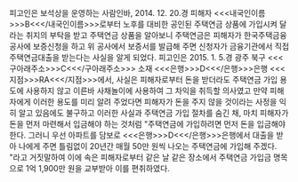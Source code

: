 피고인은 보석상을 운영하는 사람인바, 2014. 12. 20.경 피해자 <<<내국인이름>>>B<<</내국인이름>>>로부터 노후를 대비한 공인된 주택연금 상품에 가입시켜 달라는 취지의 부탁을 받고 주택연금 상품을 알아보니 주택연금은 피해자가 한국주택금융공사에 보증신청을 하고 위 공사에서 보증서를 발급해 주면 신청자가 금융기관에서 직접 주택연금대출을 받는다는 사실을 알게 되었다.
피고인은 2015. 1. 5.경 광주 북구 <<<구아래주소>>>C<<</구아래주소>>> 소재 <<<은행>>>D<<</은행>>>은행 <<<지점>>>RA<<</지점>>>에서, 사실은 피해자로부터 돈을 받더라도 주택연금 가입 용도에 사용하지 않고 이른바 사채놀이에 사용하여 그 차익을 취득할 의사였고 만약 피해자에게 이러한 용도를 미리 알려 주었다면 피해자가 돈을 주지 않을 것이라는 사정을 익히 알고 있음에도 불구하고 이러한 사실과 주택연금 가입 절차를 숨긴 채, 마치 피해자가 돈을 먼저 마련해서 입금해야 하는 것처럼 "주택연금에 가입하려면 먼저 돈을 입금해야 한다.
그러니 우선 아파트를 담보로 <<<은행>>>D<<</은행>>>은행에서 대출을 받아 나에게 주면 틀림없이 20년간 매월 50만 원씩 나오는 주택연금에 가입해 주겠다. "라고 거짓말하여 이에 속은 피해자로부터 같은 날 같은 장소에서 주택연금 가입금 명목으로 1억 1,900만 원을 교부받아 이를 편취하였다.